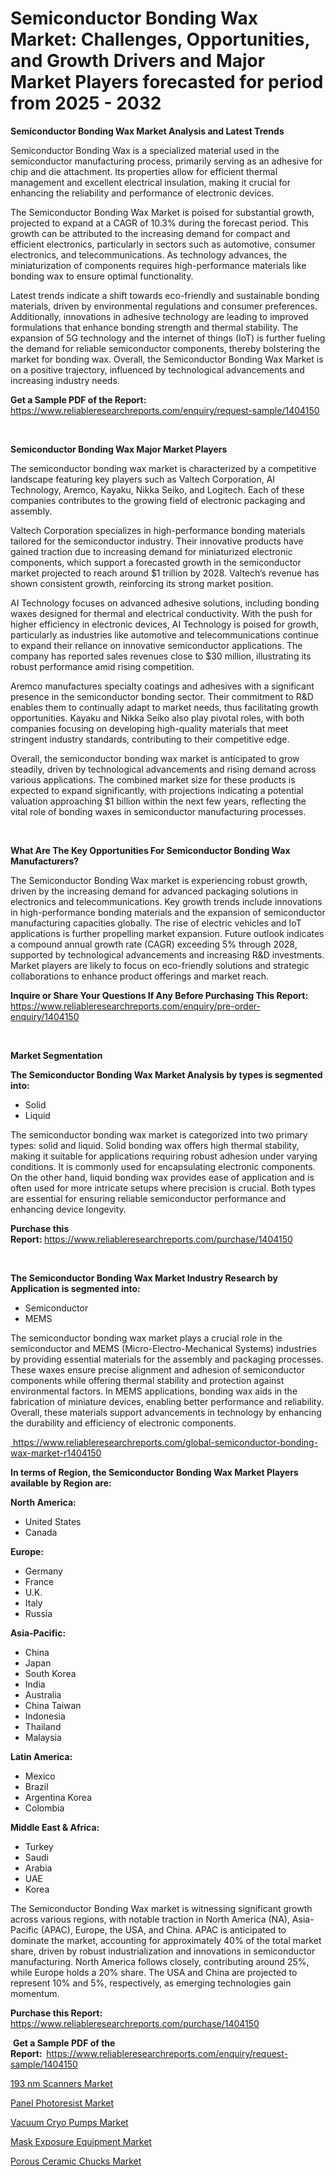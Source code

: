 <p><h1>Semiconductor Bonding Wax Market: Challenges, Opportunities, and Growth Drivers and Major Market Players forecasted for period from 2025 - 2032</h1></p><p><strong>Semiconductor Bonding Wax Market Analysis and Latest Trends</strong></p>
<p><p>Semiconductor Bonding Wax is a specialized material used in the semiconductor manufacturing process, primarily serving as an adhesive for chip and die attachment. Its properties allow for efficient thermal management and excellent electrical insulation, making it crucial for enhancing the reliability and performance of electronic devices.</p><p>The Semiconductor Bonding Wax Market is poised for substantial growth, projected to expand at a CAGR of 10.3% during the forecast period. This growth can be attributed to the increasing demand for compact and efficient electronics, particularly in sectors such as automotive, consumer electronics, and telecommunications. As technology advances, the miniaturization of components requires high-performance materials like bonding wax to ensure optimal functionality.</p><p>Latest trends indicate a shift towards eco-friendly and sustainable bonding materials, driven by environmental regulations and consumer preferences. Additionally, innovations in adhesive technology are leading to improved formulations that enhance bonding strength and thermal stability. The expansion of 5G technology and the internet of things (IoT) is further fueling the demand for reliable semiconductor components, thereby bolstering the market for bonding wax. Overall, the Semiconductor Bonding Wax Market is on a positive trajectory, influenced by technological advancements and increasing industry needs.</p></p>
<p><strong>Get a Sample PDF of the Report:&nbsp;</strong> <a href="https://www.reliableresearchreports.com/enquiry/request-sample/1404150?utm_campaign=16&utm_medium=2&utm_source=Github&utm_content=ia&utm_term=13012025&utm_id=semiconductor-bonding-wax">https://www.reliableresearchreports.com/enquiry/request-sample/1404150</a></p>
<p>&nbsp;</p>
<p><strong>Semiconductor Bonding Wax Major Market Players</strong></p>
<p><p>The semiconductor bonding wax market is characterized by a competitive landscape featuring key players such as Valtech Corporation, AI Technology, Aremco, Kayaku, Nikka Seiko, and Logitech. Each of these companies contributes to the growing field of electronic packaging and assembly.</p><p>Valtech Corporation specializes in high-performance bonding materials tailored for the semiconductor industry. Their innovative products have gained traction due to increasing demand for miniaturized electronic components, which support a forecasted growth in the semiconductor market projected to reach around $1 trillion by 2028. Valtech’s revenue has shown consistent growth, reinforcing its strong market position.</p><p>AI Technology focuses on advanced adhesive solutions, including bonding waxes designed for thermal and electrical conductivity. With the push for higher efficiency in electronic devices, AI Technology is poised for growth, particularly as industries like automotive and telecommunications continue to expand their reliance on innovative semiconductor applications. The company has reported sales revenues close to $30 million, illustrating its robust performance amid rising competition.</p><p>Aremco manufactures specialty coatings and adhesives with a significant presence in the semiconductor bonding sector. Their commitment to R&D enables them to continually adapt to market needs, thus facilitating growth opportunities. Kayaku and Nikka Seiko also play pivotal roles, with both companies focusing on developing high-quality materials that meet stringent industry standards, contributing to their competitive edge.</p><p>Overall, the semiconductor bonding wax market is anticipated to grow steadily, driven by technological advancements and rising demand across various applications. The combined market size for these products is expected to expand significantly, with projections indicating a potential valuation approaching $1 billion within the next few years, reflecting the vital role of bonding waxes in semiconductor manufacturing processes.</p></p>
<p>&nbsp;</p>
<p><strong>What Are The Key Opportunities For Semiconductor Bonding Wax Manufacturers?</strong></p>
<p><p>The Semiconductor Bonding Wax market is experiencing robust growth, driven by the increasing demand for advanced packaging solutions in electronics and telecommunications. Key growth trends include innovations in high-performance bonding materials and the expansion of semiconductor manufacturing capacities globally. The rise of electric vehicles and IoT applications is further propelling market expansion. Future outlook indicates a compound annual growth rate (CAGR) exceeding 5% through 2028, supported by technological advancements and increasing R&D investments. Market players are likely to focus on eco-friendly solutions and strategic collaborations to enhance product offerings and market reach.</p></p>
<p><strong>Inquire or Share Your Questions If Any Before Purchasing This Report:</strong> <a href="https://www.reliableresearchreports.com/enquiry/pre-order-enquiry/1404150?utm_campaign=16&utm_medium=2&utm_source=Github&utm_content=ia&utm_term=13012025&utm_id=semiconductor-bonding-wax">https://www.reliableresearchreports.com/enquiry/pre-order-enquiry/1404150</a></p>
<p>&nbsp;</p>
<p><strong>Market Segmentation</strong></p>
<p><strong>The Semiconductor Bonding Wax Market Analysis by types is segmented into:</strong></p>
<p><ul><li>Solid</li><li>Liquid</li></ul></p>
<p><p>The semiconductor bonding wax market is categorized into two primary types: solid and liquid. Solid bonding wax offers high thermal stability, making it suitable for applications requiring robust adhesion under varying conditions. It is commonly used for encapsulating electronic components. On the other hand, liquid bonding wax provides ease of application and is often used for more intricate setups where precision is crucial. Both types are essential for ensuring reliable semiconductor performance and enhancing device longevity.</p></p>
<p><strong>Purchase this Report:&nbsp;</strong><a href="https://www.reliableresearchreports.com/purchase/1404150?utm_campaign=16&utm_medium=2&utm_source=Github&utm_content=ia&utm_term=13012025&utm_id=semiconductor-bonding-wax">https://www.reliableresearchreports.com/purchase/1404150</a></p>
<p>&nbsp;</p>
<p><strong>The Semiconductor Bonding Wax Market Industry Research by Application is segmented into:</strong></p>
<p><ul><li>Semiconductor</li><li>MEMS</li></ul></p>
<p><p>The semiconductor bonding wax market plays a crucial role in the semiconductor and MEMS (Micro-Electro-Mechanical Systems) industries by providing essential materials for the assembly and packaging processes. These waxes ensure precise alignment and adhesion of semiconductor components while offering thermal stability and protection against environmental factors. In MEMS applications, bonding wax aids in the fabrication of miniature devices, enabling better performance and reliability. Overall, these materials support advancements in technology by enhancing the durability and efficiency of electronic components.</p></p>
<p><a href="https://www.reliableresearchreports.com/global-semiconductor-bonding-wax-market-r1404150?utm_campaign=16&utm_medium=2&utm_source=Github&utm_content=ia&utm_term=13012025&utm_id=semiconductor-bonding-wax">&nbsp;https://www.reliableresearchreports.com/global-semiconductor-bonding-wax-market-r1404150</a></p>
<p><strong>In terms of Region, the Semiconductor Bonding Wax Market Players available by Region are:</strong></p>
<p>
    <p> <strong> North America: </strong>
        <ul>
            <li>United States</li>
            <li>Canada</li>
        </ul>
        </p> 
    <p> <strong> Europe: </strong>
        <ul>
            <li>Germany</li>
            <li>France</li>
            <li>U.K.</li>
            <li>Italy</li>
            <li>Russia</li>
        </ul>
        </p> 
    <p> <strong> Asia-Pacific: </strong>
        <ul>
            <li>China</li>
            <li>Japan</li>
            <li>South Korea</li>
            <li>India</li>
            <li>Australia</li>
            <li>China Taiwan</li>
            <li>Indonesia</li>
            <li>Thailand</li>
            <li>Malaysia</li>
        </ul>
        </p> 
    <p> <strong> Latin America: </strong>
        <ul>
            <li>Mexico</li>
            <li>Brazil</li>
            <li>Argentina Korea</li>
            <li>Colombia</li>
        </ul>
        </p> 
    <p> <strong> Middle East & Africa: </strong>
        <ul>
            <li>Turkey</li>
            <li>Saudi</li>
            <li>Arabia</li>
            <li>UAE</li>
            <li>Korea</li>
        </ul>
    </p>
    </p>
<p><p>The Semiconductor Bonding Wax market is witnessing significant growth across various regions, with notable traction in North America (NA), Asia-Pacific (APAC), Europe, the USA, and China. APAC is anticipated to dominate the market, accounting for approximately 40% of the total market share, driven by robust industrialization and innovations in semiconductor manufacturing. North America follows closely, contributing around 25%, while Europe holds a 20% share. The USA and China are projected to represent 10% and 5%, respectively, as emerging technologies gain momentum.</p></p>
<p><strong>Purchase this Report: </strong><a href="https://www.reliableresearchreports.com/purchase/1404150?utm_campaign=16&utm_medium=2&utm_source=Github&utm_content=ia&utm_term=13012025&utm_id=semiconductor-bonding-wax">https://www.reliableresearchreports.com/purchase/1404150</a></p>
<p>&nbsp;<strong>Get a Sample PDF of the Report:&nbsp;&nbsp;</strong><a href="https://www.reliableresearchreports.com/enquiry/request-sample/1404150?utm_campaign=16&utm_medium=2&utm_source=Github&utm_content=ia&utm_term=13012025&utm_id=semiconductor-bonding-wax">https://www.reliableresearchreports.com/enquiry/request-sample/1404150</a></p>
<p><strong></strong></p>
<p><p><a href="https://github.com/jerhoskinson197676/Market-Research-Report-List-1/blob/main/193-nm-scanners-market.md?utm_campaign=16&utm_medium=2&utm_source=Github&utm_content=ia&utm_term=13012025&utm_id=semiconductor-bonding-wax">193 nm Scanners Market</a></p><p><a href="https://github.com/shirleenfraker87/Market-Research-Report-List-1/blob/main/panel-photoresist-market.md?utm_campaign=16&utm_medium=2&utm_source=Github&utm_content=ia&utm_term=13012025&utm_id=semiconductor-bonding-wax">Panel Photoresist Market</a></p><p><a href="https://github.com/JosephineMcguire65/Market-Research-Report-List-1/blob/main/vacuum-cryo-pumps-market.md?utm_campaign=16&utm_medium=2&utm_source=Github&utm_content=ia&utm_term=13012025&utm_id=semiconductor-bonding-wax">Vacuum Cryo Pumps Market</a></p><p><a href="https://github.com/norbeludie83/Market-Research-Report-List-1/blob/main/mask-exposure-equipment-market.md?utm_campaign=16&utm_medium=2&utm_source=Github&utm_content=ia&utm_term=13012025&utm_id=semiconductor-bonding-wax">Mask Exposure Equipment Market</a></p><p><a href="https://github.com/mezokathleen834/Market-Research-Report-List-1/blob/main/porous-ceramic-chucks-market.md?utm_campaign=16&utm_medium=2&utm_source=Github&utm_content=ia&utm_term=13012025&utm_id=semiconductor-bonding-wax">Porous Ceramic Chucks Market</a></p></p>